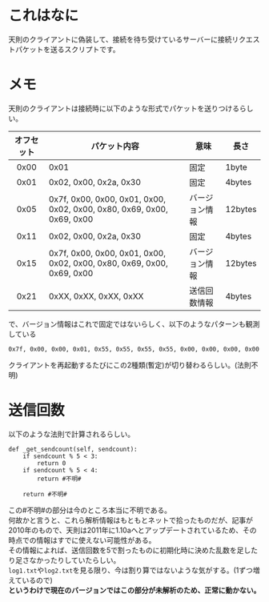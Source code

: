 # これはなに
天則のクライアントに偽装して、接続を待ち受けているサーバーに接続リクエストパケットを送るスクリプトです。
# メモ
天則のクライアントは接続時に以下のような形式でパケットを送りつけるらしい。  

| オフセット |          パケット内容            | 意味 | 長さ |
|:----------:|--------------------------------| ---- | ------ |
| 0x00  |  0x01                              | 固定 | 1byte |
| 0x01  |  0x02, 0x00, 0x2a, 0x30            | 固定 | 4bytes |
| 0x05  |  0x7f, 0x00, 0x00, 0x01, 0x00, 0x02, 0x00, 0x80, 0x69, 0x00, 0x69, 0x00 | バージョン情報 | 12bytes
| 0x11  |  0x02, 0x00, 0x2a, 0x30            | 固定 | 4bytes
| 0x15  |  0x7f, 0x00, 0x00, 0x01, 0x00, 0x02, 0x00, 0x80, 0x69, 0x00, 0x69, 0x00 | バージョン情報 | 12bytes
| 0x21  |  0xXX, 0xXX, 0xXX, 0xXX            | 送信回数情報 | 4bytes


で、バージョン情報はこれで固定ではないらしく、以下のようなパターンも観測している
```
0x7f, 0x00, 0x00, 0x01, 0x55, 0x55, 0x55, 0x55, 0x00, 0x00, 0x00, 0x00
```
クライアントを再起動するたびにこの2種類(暫定)が切り替わるらしい。(法則不明)

# 送信回数
以下のような法則で計算されるらしい。

```
def _get_sendcount(self, sendcount):
    if sendcount % 5 < 3:
        return 0
    if sendcount % 5 < 4:
        return #不明#

    return #不明#
```
この#不明#の部分は今のところ本当に不明である。  
何故かと言うと、これら解析情報はもともとネットで拾ったものだが、記事が2010年のもので、天則は2011年に1.10aへとアップデートされているため、その時点での情報はすでに使えない可能性がある。  
その情報によれば、送信回数を5で割ったものに初期化時に決めた乱数を足したり足さなかったりしていたらしい。  
`log1.txt`や`log2.txt`を見る限り、今は割り算ではないような気がする。(1ずつ増えているので)  
**というわけで現在のバージョンではこの部分が未解析のため、正常に動かない。**